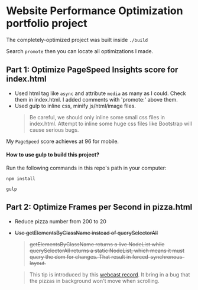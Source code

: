 # Website Performance Optimization portfolio project
The completely-optimized project was built inside `./build`  

Search `promote` then you can locate all optimizations I made.

## Part 1: Optimize PageSpeed Insights score for index.html
- Used html tag like `async` and attribute `media` as many as I could. Check them in index.html. I added comments with 'promote:' above them.
- Used gulp to inline css, minify js/html/image files.
  > Be careful, we should only inline some small css files in index.html. Attempt to inline some huge css files like Bootstrap will cause serious bugs.

My `PageSpeed` score achieves at 96 for mobile.

#### How to use gulp to build this project?
Run the following commands in this repo's path in your computer:
```
npm install

gulp
```

## Part 2: Optimize Frames per Second in pizza.html
- Reduce pizza number from 200 to 20
- ~~Use getElementsByClassName instead of querySelectorAll~~
  > ~~getElementsByClassName returns a live NodeList while querySelectorAll returns a static NodeList, which means it must query the dom for changes. That result in forced-synchronous-layout.~~  

  > This tip is introduced by this [webcast record](https://classroom.udacity.com/nanodegrees/nd001/parts/00113454012/modules/273584856175462/lessons/5988439100/concepts/68776485930923#). It bring in a bug that the pizzas in background won't move when scrolling.
